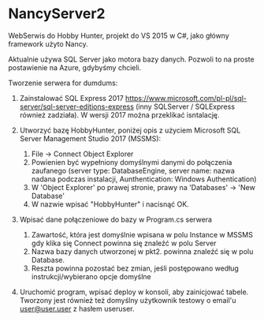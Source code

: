 # NancyServer2
WebSerwis do Hobby Hunter, projekt do VS 2015 w C#, jako główny framework użyto Nancy.

Aktualnie używa SQL Server jako motora bazy danych. Pozwoli to na proste postawienie na Azure, gdybyśmy chcieli.



Tworzenie serwera for dumdums:

1. Zainstalować SQL Express 2017 https://www.microsoft.com/pl-pl/sql-server/sql-server-editions-express (inny SQLServer / SQLExpress również zadziała). W wersji 2017 można przeklikać isntalację.


2. Utworzyć bazę HobbyHunter, poniżej opis z użyciem Microsoft SQL Server Management Studio 2017 (MSSMS):
    
    1. File -> Connect Object Explorer
    2. Powienien być wypełniony domyślnymi danymi do połączenia zaufanego (server type: DatabaseEngine, server name: nazwa nadana podczas instalacji, Aunthentication: Windows Authentication)
    3. W 'Object Explorer' po prawej stronie, prawy na 'Databases' -> 'New Database'
    4. W nazwie wpisać "HobbyHunter" i nacisnąć OK.
    
3. Wpisać dane połączeniowe do bazy w Program.cs serwera

    1. Zawartość, która jest domyślnie wpisana w polu Instance w MSSMS gdy klika się Connect powinna się znaleźć w polu Server
    2. Nazwa bazy danych utworzonej w pkt2. powinna znaleźć się w polu Database.
    3. Reszta powinna pozostać bez zmian, jeśli postępowano według instrukcji/wybierano opcje domyślne 

4. Uruchomić program, wpisać deploy w konsoli, aby zainicjować tabele. Tworzony jest również też domyślny użytkownik testowy o email'u user@user.user z hasłem useruser.
